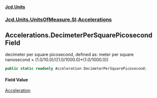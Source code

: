 #### [Jcd.Units](index.md 'index')
### [Jcd.Units.UnitsOfMeasure.SI](Jcd.Units.UnitsOfMeasure.SI.md 'Jcd.Units.UnitsOfMeasure.SI').[Accelerations](Accelerations.md 'Jcd.Units.UnitsOfMeasure.SI.Accelerations')

## Accelerations.DecimeterPerSquarePicosecond Field

decimeter per square picosecond, defined as: meter per square nanosecond × (1.0/10.0)/((1.0/1000.0)*(1.0/1000.0))

```csharp
public static readonly Acceleration DecimeterPerSquarePicosecond;
```

#### Field Value
[Acceleration](Acceleration.md 'Jcd.Units.UnitTypes.Acceleration')